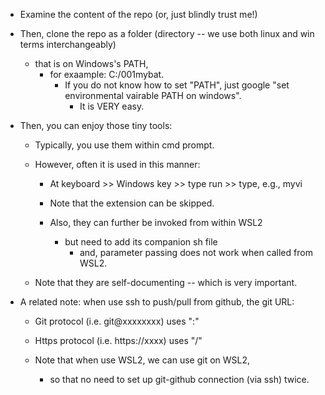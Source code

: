 - Examine the content of the repo (or, just blindly trust me!)

- Then, clone the repo as a folder (directory -- we use both linux and win terms interchangeably) 
    - that is on Windows's PATH,
        - for exaample: C:/001mybat.
            - If you do not know how to set "PATH", just google "set environmental vairable PATH on windows". 
                - It is VERY easy.  

- Then, you can enjoy those tiny tools:
    - Typically, you use them within cmd prompt. 
    - However, often it is used in this manner: 
        - At keyboard >> Windows key >> type run >> type, e.g., myvi
        - Note that the extension can be skipped. 

        - Also, they can further be invoked from within WSL2
            - but need to add its companion sh file
                - and, parameter passing does not work when called from WSL2.  
                
    - Note that they are self-documenting -- which is very important.  
    
- A related note: when use ssh to push/pull from github, the git URL:
    - Git protocol  (i.e. git@xxxxxxxx) uses ":"  
    - Https protocol (i.e. https://xxxx) uses "/"

    - Note that when use WSL2, we can use git on WSL2, 
        - so that no need to set up git-github connection (via ssh) twice. 
       
